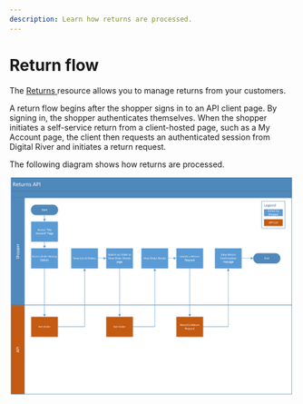 ```yaml
---
description: Learn how returns are processed.
---
```


# Return flow

The [Returns ](https://www.digitalriver.com/docs/commerce-api-reference/#tag/Returns)resource allows you to manage returns from your customers.

A return flow begins after the shopper signs in to an API client page. By signing in, the shopper authenticates themselves. When the shopper initiates a self-service return from a client-hosted page, such as a My Account page, the client then requests an authenticated session from Digital River and initiates a return request.

The following diagram shows how returns are processed.

![Returns process diagram](../../.gitbook/assets/returns-api-process-flow.png)
